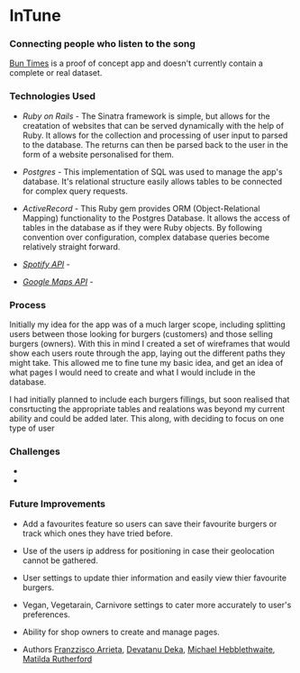 # InTune 

### Connecting people who listen to the song

[Bun Times](https://buntimes.herokuapp.com/) is a proof of concept app and doesn't currently contain a complete or real dataset.

### Technologies Used
* *Ruby on Rails* - 
The Sinatra framework is simple, but allows for the creatation of websites that can be served dynamically with the help of Ruby. It allows for the collection and processing of user input to parsed to the database. The returns can then be parsed back to the user in the form of a website personalised for them.

* *Postgres* - 
This implementation of SQL was used to manage the app's database. It's relational structure easily allows tables to be connected for complex query requests.

* *ActiveRecord* - 
This Ruby gem provides ORM (Object-Relational Mapping) functionality to the Postgres Database. It allows the access of tables in the database as if they were Ruby objects. By following convention over configuration, complex database queries become relatively straight forward.

* [*Spotify API*](https://github.com/alexreisner/geocoder) - 


* [*Google Maps API*](https://developers.google.com/maps/) - 


### Process
Initially my idea for the app was of a much larger scope, including splitting users between those looking for burgers (customers) and those selling burgers (owners). With this in mind I created a set of wireframes that would show each users route through the app, laying out the different paths they might take. This allowed me to fine tune my basic idea, and get an idea of what pages I would need to create and what I would include in the database. 

I had initially planned to include each burgers fillings, but soon realised that consrtucting the appropriate tables and realations was beyond my current ability and could be added later. This along, with deciding to focus on one type of user 


### Challenges
* 
* 


### Future Improvements
 * Add a favourites feature so users can save their favourite burgers or track which ones they have tried before.
 * Use of the users ip address for positioning in case their geolocation cannot be gathered. 
 * User settings to update thier information and easily view thier favourite burgers.
 * Vegan, Vegetarain, Carnivore settings to cater more accurately to user's preferences.
 * Ability for shop owners to create and manage pages.

* Authors 
[Franzzisco Arrieta](https://github.com/Franzzisco), [Devatanu Deka](https://github.com/devadeka), [Michael Hebblethwaite](https://github.com/michebble), [Matilda Rutherford](https://github.com/matilda26)
